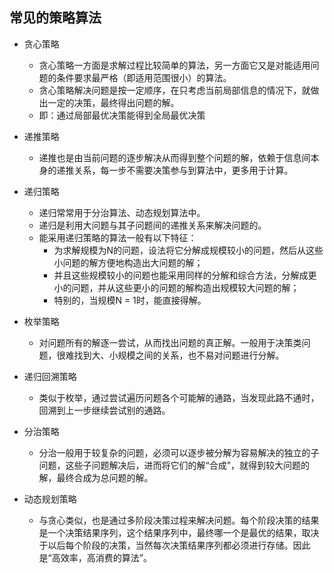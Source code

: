 ## 常见的策略算法
- 贪心策略
    - 贪心策略一方面是求解过程比较简单的算法，另一方面它又是对能适用问题的条件要求最严格（即适用范围很小）的算法。
    - 贪心策略解决问题是按一定顺序，在只考虑当前局部信息的情况下，就做出一定的决策，最终得出问题的解。
    - 即：通过局部最优决策能得到全局最优决策

- 递推策略
    - 递推也是由当前问题的逐步解决从而得到整个问题的解，依赖于信息间本身的递推关系，每一步不需要决策参与到算法中，更多用于计算。

- 递归策略
    - 递归常常用于分治算法、动态规划算法中。
    - 递归是利用大问题与其子问题间的递推关系来解决问题的。
    - 能采用递归策略的算法一般有以下特征：
        - 为求解规模为N的问题，设法将它分解成规模较小的问题，然后从这些小问题的解方便地构造出大问题的解；
        - 并且这些规模较小的问题也能采用同样的分解和综合方法，分解成更小的问题，并从这些更小的问题的解构造出规模较大问题的解；
        - 特别的，当规模N = 1时，能直接得解。

- 枚举策略
    - 对问题所有的解逐一尝试，从而找出问题的真正解。一般用于决策类问题，很难找到大、小规模之间的关系，也不易对问题进行分解。

- 递归回溯策略
    - 类似于枚举，通过尝试遍历问题各个可能解的通路，当发现此路不通时，回溯到上一步继续尝试别的通路。

- 分治策略
    - 分治一般用于较复杂的问题，必须可以逐步被分解为容易解决的独立的子问题，这些子问题解决后，进而将它们的解“合成”，就得到较大问题的解，最终合成为总问题的解。

- 动态规划策略
    - 与贪心类似，也是通过多阶段决策过程来解决问题。每个阶段决策的结果是一个决策结果序列，这个结果序列中，最终哪一个是最优的结果，取决于以后每个阶段的决策，当然每次决策结果序列都必须进行存储。因此是“高效率，高消费的算法”。
